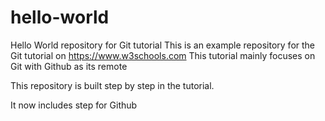 # hello-world
Hello World repository for Git tutorial
This is an example repository for the Git tutorial on https://www.w3schools.com
This tutorial mainly focuses on Git with Github as its remote

This repository is built step by step in the tutorial.

It now includes step for Github
